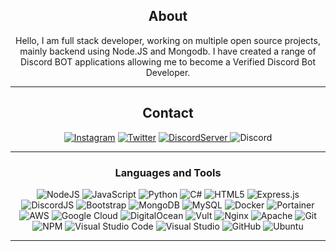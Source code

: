   <div align="center">
<h2 id="about">About</h2>
<p>Hello, I am full stack developer, working on multiple open source projects, mainly backend using Node.JS and Mongodb. I have created a range of Discord BOT applications allowing me to become a Verified Discord Bot Developer.</p>
<hr>
<h2 id="contact">Contact</h2>
<p><a href="https://www.instagram.com/LachlanDev/"><img src="https://img.shields.io/badge/LachlanDev-%23E4405F.svg?style=for-the-badge&amp;logo=Instagram&amp;logoColor=white" alt="Instagram"></a> <a href="https://twitter.com/LachlanDev"><img src="https://img.shields.io/badge/LachlanDev-%231DA1F2.svg?style=for-the-badge&amp;logo=Twitter&amp;logoColor=white" alt="Twitter"></a> <a href="https://discord.com/invite/w7B5nKB"><img src="https://img.shields.io/discord/587842272167723028?label=Discord%20Server&amp;logo=Discord&amp;colorB=5865F2&amp;style=for-the-badge&amp;logoColor=white" alt="DiscordServer">
</a> <img src="https://img.shields.io/badge/LachlanDev%238014-%237289DA.svg?style=for-the-badge&amp;logo=discord&amp;logoColor=white" alt="Discord"></p>
<hr>
<h3 id="languages-and-tools">Languages and Tools</h3>
<p><img src="https://img.shields.io/badge/node.js-%2343853D.svg?style=for-the-badge&amp;logo=node.js&amp;logoColor=white" alt="NodeJS"> <img src="https://img.shields.io/badge/javascript-%23323330.svg?style=for-the-badge&amp;logo=javascript&amp;logoColor=%23F7DF1E" alt="JavaScript"> <img src="https://img.shields.io/badge/python-%2314354C.svg?style=for-the-badge&amp;logo=python&amp;logoColor=white" alt="Python"> <img src="https://img.shields.io/badge/c%23-%23239120.svg?style=for-the-badge&amp;logo=c-sharp&amp;logoColor=white" alt="C#"> <img src="https://img.shields.io/badge/html5-%23E34F26.svg?style=for-the-badge&amp;logo=html5&amp;logoColor=white" alt="HTML5"> <img src="https://img.shields.io/badge/express.js-%23404d59.svg?style=for-the-badge&amp;logo=express&amp;logoColor=%2361DAFB" alt="Express.js"> <img src="https://img.shields.io/badge/discord.js-%232C3454.svg?style=for-the-badge&amp;logo=Discord&amp;logoColor=Blue" alt="DiscordJS"> <img src="https://img.shields.io/badge/bootstrap-%23563D7C.svg?style=for-the-badge&amp;logo=bootstrap&amp;logoColor=white" alt="Bootstrap"> <img src="https://img.shields.io/badge/MongoDB-%234ea94b.svg?style=for-the-badge&amp;logo=mongodb&amp;logoColor=white" alt="MongoDB"> <img src="https://img.shields.io/badge/mysql-%2300f.svg?style=for-the-badge&amp;logo=mysql&amp;logoColor=white" alt="MySQL"> <img src="https://img.shields.io/badge/docker-%230db7ed.svg?style=for-the-badge&amp;logo=docker&amp;logoColor=white" alt="Docker"> <img src="https://img.shields.io/badge/Portainer-%230072C6.svg?style=for-the-badge&amp;logo=Portainer&amp;logoColor=white" alt="Portainer"> <img src="https://img.shields.io/badge/AWS-%23FF9900.svg?style=for-the-badge&amp;logo=amazon-aws&amp;logoColor=white" alt="AWS"> <img src="https://img.shields.io/badge/GoogleCloud-%234285F4.svg?style=for-the-badge&amp;logo=google-cloud&amp;logoColor=white" alt="Google Cloud"> <img src="https://img.shields.io/badge/DigitalOcean-%230167ff.svg?style=for-the-badge&amp;logo=digitalOcean&amp;logoColor=white" alt="DigitalOcean"> <img src="https://img.shields.io/badge/vultr-%23039BE5.svg?style=for-the-badge&amp;logo=vultr" alt="Vult"> <img src="https://img.shields.io/badge/nginx-%23009639.svg?style=for-the-badge&amp;logo=nginx&amp;logoColor=white" alt="Nginx"> <img src="https://img.shields.io/badge/apache-%23D42029.svg?style=for-the-badge&amp;logo=apache&amp;logoColor=white" alt="Apache"> <img src="https://img.shields.io/badge/git-%23F05033.svg?style=for-the-badge&amp;logo=git&amp;logoColor=white" alt="Git"> <img src="https://img.shields.io/badge/NPM-%23000000.svg?style=for-the-badge&amp;logo=npm&amp;logoColor=white" alt="NPM"> <img src="https://img.shields.io/badge/VisualStudioCode-0078d7.svg?style=for-the-badge&amp;logo=visual-studio-code&amp;logoColor=white" alt="Visual Studio Code"> <img src="https://img.shields.io/badge/VisualStudio-5C2D91.svg?style=for-the-badge&amp;logo=visual-studio&amp;logoColor=white" alt="Visual Studio"> <img src="https://img.shields.io/badge/github-%23121011.svg?style=for-the-badge&amp;logo=github&amp;logoColor=white" alt="GitHub"> <img src="https://img.shields.io/badge/Ubuntu-E95420?style=for-the-badge&amp;logo=ubuntu&amp;logoColor=white" alt="Ubuntu"></p>
<hr>

